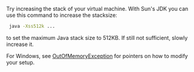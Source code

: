 Try increasing the stack of your virtual machine. With Sun's JDK you can use this command to increase the stacksize:

```bash
 java -Xss512k ...
```
to set the maximum Java stack size to 512KB. If still not sufficient, slowly increase it.

For Windows, see [OutOfMemoryException](OutOfMemoryException.md) for pointers on how to modify your setup.